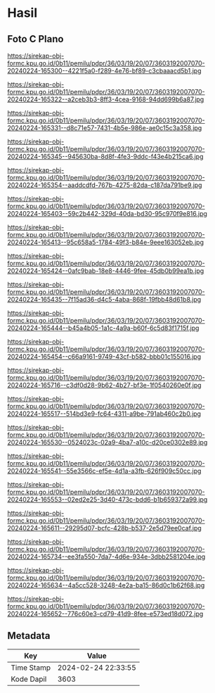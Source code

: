 # Hasil

## Foto C Plano

https://sirekap-obj-formc.kpu.go.id/0b11/pemilu/pdpr/36/03/19/20/07/3603192007070-20240224-165300--4221f5a0-f289-4e76-bf89-c3cbaaacd5b1.jpg

https://sirekap-obj-formc.kpu.go.id/0b11/pemilu/pdpr/36/03/19/20/07/3603192007070-20240224-165322--a2ceb3b3-8ff3-4cea-9168-94dd699b6a87.jpg

https://sirekap-obj-formc.kpu.go.id/0b11/pemilu/pdpr/36/03/19/20/07/3603192007070-20240224-165331--d8c71e57-7431-4b5e-986e-ae0c15c3a358.jpg

https://sirekap-obj-formc.kpu.go.id/0b11/pemilu/pdpr/36/03/19/20/07/3603192007070-20240224-165345--945630ba-8d8f-4fe3-9ddc-f43e4b215ca6.jpg

https://sirekap-obj-formc.kpu.go.id/0b11/pemilu/pdpr/36/03/19/20/07/3603192007070-20240224-165354--aaddcdfd-767b-4275-82da-c187da791be9.jpg

https://sirekap-obj-formc.kpu.go.id/0b11/pemilu/pdpr/36/03/19/20/07/3603192007070-20240224-165403--59c2b442-329d-40da-bd30-95c970f9e816.jpg

https://sirekap-obj-formc.kpu.go.id/0b11/pemilu/pdpr/36/03/19/20/07/3603192007070-20240224-165413--95c658a5-1784-49f3-b84e-9eee163052eb.jpg

https://sirekap-obj-formc.kpu.go.id/0b11/pemilu/pdpr/36/03/19/20/07/3603192007070-20240224-165424--0afc9bab-18e8-4446-9fee-45db0b99ea1b.jpg

https://sirekap-obj-formc.kpu.go.id/0b11/pemilu/pdpr/36/03/19/20/07/3603192007070-20240224-165435--7f15ad36-d4c5-4aba-868f-19fbb48d61b8.jpg

https://sirekap-obj-formc.kpu.go.id/0b11/pemilu/pdpr/36/03/19/20/07/3603192007070-20240224-165444--b45a4b05-1a1c-4a9a-b60f-6c5d83f1715f.jpg

https://sirekap-obj-formc.kpu.go.id/0b11/pemilu/pdpr/36/03/19/20/07/3603192007070-20240224-165454--c66a9161-9749-43cf-b582-bbb01c155016.jpg

https://sirekap-obj-formc.kpu.go.id/0b11/pemilu/pdpr/36/03/19/20/07/3603192007070-20240224-165716--c3df0d28-9b62-4b27-bf3e-1f0540260e0f.jpg

https://sirekap-obj-formc.kpu.go.id/0b11/pemilu/pdpr/36/03/19/20/07/3603192007070-20240224-165517--514bd3e9-fc64-4311-a9be-791ab460c2b0.jpg

https://sirekap-obj-formc.kpu.go.id/0b11/pemilu/pdpr/36/03/19/20/07/3603192007070-20240224-165530--0524023c-02a9-4ba7-a10c-d20ce0302e89.jpg

https://sirekap-obj-formc.kpu.go.id/0b11/pemilu/pdpr/36/03/19/20/07/3603192007070-20240224-165541--55e3566c-ef5e-4d1a-a3fb-626f909c50cc.jpg

https://sirekap-obj-formc.kpu.go.id/0b11/pemilu/pdpr/36/03/19/20/07/3603192007070-20240224-165553--02ed2e25-3d40-473c-bdd6-b1b659372a99.jpg

https://sirekap-obj-formc.kpu.go.id/0b11/pemilu/pdpr/36/03/19/20/07/3603192007070-20240224-165611--29295d07-bcfc-428b-b537-2e5d79ee0caf.jpg

https://sirekap-obj-formc.kpu.go.id/0b11/pemilu/pdpr/36/03/19/20/07/3603192007070-20240224-165734--ee3fa550-7da7-4d6e-934e-3dbb2581204e.jpg

https://sirekap-obj-formc.kpu.go.id/0b11/pemilu/pdpr/36/03/19/20/07/3603192007070-20240224-165634--4a5cc528-3248-4e2a-ba15-86d0c1b62f68.jpg

https://sirekap-obj-formc.kpu.go.id/0b11/pemilu/pdpr/36/03/19/20/07/3603192007070-20240224-165652--776c60e3-cd79-41d9-8fee-e573ed18d072.jpg


## Metadata

| Key        | Value               |
| ---------- | ------------------- |
| Time Stamp | 2024-02-24 22:33:55 |
| Kode Dapil | 3603                |




